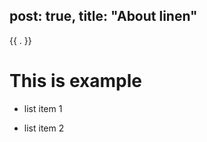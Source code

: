 post: true,
title: "About linen"
---

<html>
    <meta>
        <title>{{ .file.title }}</title>
    </meta>
    <body>
    {{ . }}

# This is example 

- list item 1
- list item 2

    </body>
</html>

